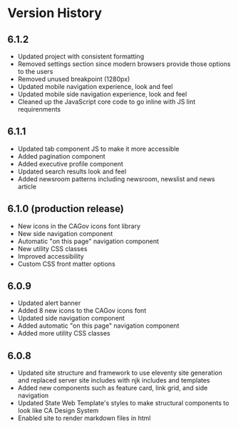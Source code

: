 # Version History

## 6.1.2

- Updated project with consistent formatting
- Removed settings section since modern browsers provide those options to the users
- Removed unused breakpoint (1280px)
- Updated mobile navigation experience, look and feel
- Updated mobile side navigation experience, look and feel
- Cleaned up the JavaScript core code to go inline with JS lint requirenments

## 6.1.1

- Updated tab component JS to make it more accessible
- Added pagination component
- Added executive profile component
- Updated search results look and feel
- Added newsroom patterns including newsroom, newslist and news article

## 6.1.0 (production release)

- New icons in the CAGov icons font library
- New side navigation component
- Automatic "on this page" navigation component
- New utility CSS classes
- Improved accessibility
- Custom CSS front matter options

## 6.0.9

- Updated alert banner
- Added 8 new icons to the CAGov icons font
- Updated side navigation component
- Added automatic "on this page" navigation component
- Added more utility CSS classes

## 6.0.8

- Updated site structure and framework to use eleventy site generation and replaced server site includes with njk includes and templates
- Added new components such as feature card, link grid, and side navigation
- Updated State Web Template's styles to make structural components to look like CA Design System
- Enabled site to render markdown files in html
